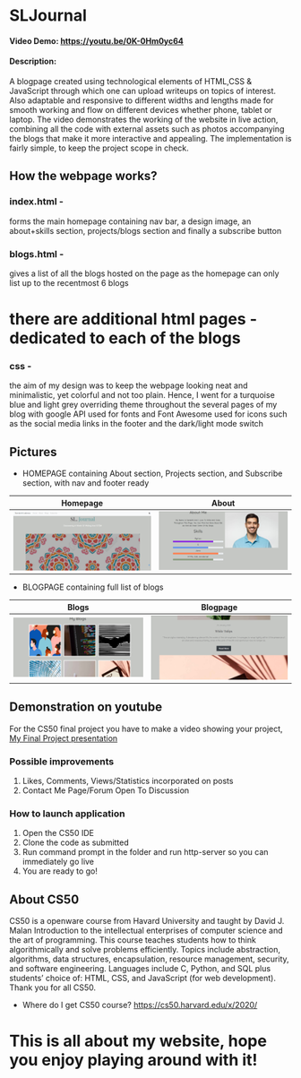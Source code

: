# SLJournal
#### Video Demo:  <https://youtu.be/0K-0Hm0yc64>
#### Description:
A blogpage created using technological elements of HTML,CSS & JavaScript through which one can upload writeups on topics of interest. Also adaptable and responsive to different widths and lengths made for smooth working and flow on different devices whether phone, tablet or laptop. The video demonstrates the working of the website in live action, combining all the code with external assets such as photos accompanying the blogs that make it more interactive and appealing. The implementation is fairly simple, to keep the project scope in check.
## How the webpage works?
### index.html -
forms the main homepage containing nav bar, a design image, an about+skills section, projects/blogs section and finally a subscribe button
### blogs.html -
gives a list of all the blogs hosted on the page as the homepage can only list up to the recentmost 6 blogs
# there are additional html pages - dedicated to each of the blogs
### css -
the aim of my design was to keep the webpage looking neat and minimalistic, yet colorful and not too plain. Hence, I went for a turquoise blue and light grey
overriding theme throughout the several pages of my blog with google API used for fonts and Font Awesome used for icons such as the social media links in the footer
and the dark/light mode switch

## Pictures
- HOMEPAGE containing About section, Projects section, and Subscribe section, with nav and footer ready

| Homepage | About |
| :---: | :---: |
| <img src="Screenshots/homepage1.png" width="400">  | <img src="Screenshots/homepage2.png" width="400">|

- BLOGPAGE containing full list of blogs

| Blogs | Blogpage |
| :---: | :---: |
| <img src="Screenshots/blogpage1.png" width="400">  | <img src="Screenshots/blogpage2.png" width="400">|




## Demonstration on youtube
For the CS50 final project you have to make a video showing your project,
[My Final Project presentation](https://youtu.be/0K-0Hm0yc64)

### Possible improvements
1. Likes, Comments, Views/Statistics incorporated on posts
2. Contact Me Page/Forum Open To Discussion

### How to launch application
1. Open the CS50 IDE
2. Clone the code as submitted
3. Run command prompt in the folder and run http-server so you can immediately go live
4. You are ready to go!

## About CS50
CS50 is a openware course from Havard University and taught by David J. Malan
Introduction to the intellectual enterprises of computer science and the art of programming. This course teaches students how to think algorithmically
and solve problems efficiently. Topics include abstraction, algorithms, data structures, encapsulation, resource management, security, and software engineering.
Languages include C, Python, and SQL plus students’ choice of: HTML, CSS, and JavaScript (for web development).
Thank you for all CS50.
- Where do I get CS50 course?
https://cs50.harvard.edu/x/2020/

# This is all about my website, hope you enjoy playing around with it!

